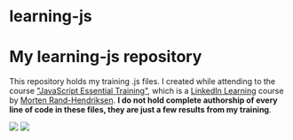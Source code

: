 # learning-js
 
# My learning-js repository

This repository holds my training .js files. I created while attending to the course ["JavaScript Essential Training"](https://www.linkedin.com/learning/javascript-essential-training/), which is a [LinkedIn Learning](https://www.linkedin.com/learning/) course by [Morten Rand-Hendriksen](https://www.linkedin.com/learning/instructors/morten-rand-hendriksen/). **I do not hold complete authorship of every line of code in these files, they are just a few results from my training**.

[<img src="https://img.shields.io/badge/LinkedIn-0077B5?style=for-the-badge&logo=linkedin&logoColor=white">]()  [<img src="https://img.shields.io/badge/Windows-0078D6?style=for-the-badge&logo=windows&logoColor=white">]()